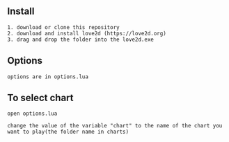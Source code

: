 ## Install
	1. download or clone this repository
	2. download and install love2d (https://love2d.org)
	3. drag and drop the folder into the love2d.exe

## Options 
	options are in options.lua


## To select chart
	open options.lua

	change the value of the variable "chart" to the name of the chart you want to play(the folder name in charts)
